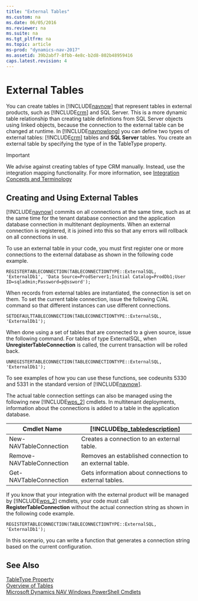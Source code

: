 ```yaml
---
title: "External Tables"
ms.custom: na
ms.date: 06/05/2016
ms.reviewer: na
ms.suite: na
ms.tgt_pltfrm: na
ms.topic: article
ms-prod: "dynamics-nav-2017"
ms.assetid: 39b2abf7-8fbb-4e8c-b2d8-802b48959416
caps.latest.revision: 4
---
```

# External Tables
You can create tables in [!INCLUDE[navnow](includes/navnow_md.md)] that represent tables in external products, such as [!INCLUDE[crm](includes/crm_md.md)] and SQL Server. This is a more dynamic table relationship than creating table definitions from SQL Server objects using linked objects, because the connection to the external table can be changed at runtime. In [!INCLUDE[navnowlong](includes/navnowlong_md.md)] you can define two types of external tables: [!INCLUDE[crm](includes/crm_md.md)] tables and **SQL Server** tables. You create an external table by specifying the type of in the TableType property.  
  
> [!IMPORTANT]  
>  We advise against creating tables of type CRM manually. Instead, use the integration mapping functionality. For more information, see [Integration Concepts and Terminology](https://msdn.microsoft.com/en-us/library/mt299460.aspx)<!--(Integration-Concepts-and-Terminology.md).-->  
  
## Creating and Using External Tables  
 [!INCLUDE[navnow](includes/navnow_md.md)] commits on all connections at the same time, such as at the same time for the tenant database connection and the application database connection in multitenant deployments. When an external connection is registered, it is joined into this so that any errors will rollback on all connections in use.  
  
 To use an external table in your code, you must first register one or more connections to the external database as shown in the following code example.  
  
```  
REGISTERTABLECONNECTION(TABLECONNECTIONTYPE::ExternalSQL, 'ExternalDb1', 'Data Source=ProdServer1;Initial Catalog=ProdDb1;User ID=sqladmin;Password=p@ssword');  
```  
  
 When records from external tables are instantiated, the connection is set on them. To set the current table connection, issue the following C/AL command so that different instances can use different connections.  
  
```  
SETDEFAULTTABLECONNECTION(TABLECONNECTIONTYPE::ExternalSQL, 'ExternalDb1');  
```  
  
 When done using a set of tables that are connected to a given source, issue the following command. For tables of type ExternalSQL, when **UnregisterTableConnection** is called, the current transaction will be rolled back.  
  
```  
UNREGISTERTABLECONNECTION(TABLECONNECTIONTYPE::ExternalSQL, 'ExternalDb1');  
```  
  
 To see examples of how you can use these functions, see codeunits 5330 and 5331 in the standard version of [!INCLUDE[navnow](includes/navnow_md.md)].  
  
 The actual table connection settings can also be managed using the following new [!INCLUDE[wps_2](includes/wps_2_md.md)] cmdlets. In multitenant deployments, information about the connections is added to a table in the application database.  
  
|Cmdlet Name|[!INCLUDE[bp_tabledescription](includes/bp_tabledescription_md.md)]|  
|-----------------|---------------------------------------|  
|New-NAVTableConnection|Creates a connection to an external table.|  
|Remove-NAVTableConnection|Removes an established connection to an external table.|  
|Get-NAVTableConnection|Gets information about connections to external tables.|  
  
 If you know that your integration with the external product will be managed by [!INCLUDE[wps_2](includes/wps_2_md.md)] cmdlets, your code must call **RegisterTableConnection** without the actual connection string as shown in the following code example.  
  
```  
REGISTERTABLECONNECTION(TABLECONNECTIONTYPE::ExternalSQL, 'ExternalDb1');  
```  
  
 In this scenario, you can write a function that generates a connection string based on the current configuration.  
  
## See Also  
 [TableType Property](TableType-Property.md)   
 [Overview of Tables](Overview-of-Tables.md)   
 [Microsoft Dynamics NAV Windows PowerShell Cmdlets](Microsoft-Dynamics-NAV-Windows-PowerShell-Cmdlets.md)